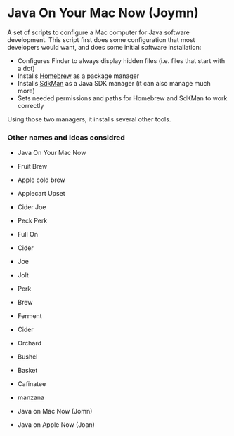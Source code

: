 # Java On Your Mac Now (Joymn)

A set of scripts to configure a Mac computer for Java software development.
This script first does some configuration that most developers would want, and does some initial software installation:
- Configures Finder to always display hidden files (i.e. files that start with a dot)
- Installs [Homebrew](https://brew.sh) as a package manager
- Installs [SdkMan](https://sdkman-native.github.io) as a Java SDK manager (it can also manage much more)
- Sets needed permissions and paths for Homebrew and SdKMan to work correctly

Using those two managers, it installs several other tools.

### Other names and ideas considred
- Java On Your Mac Now
- Fruit Brew
- Apple cold brew
- Applecart Upset
- Cider Joe
- Peck Perk
- Full On


- Cider 
- Joe
- Jolt
- Perk
- Brew
- Ferment
- Cider
- Orchard
- Bushel
- Basket
- Cafinatee
- manzana

- Java on Mac Now (Jomn)
- Java on Apple Now (Joan)
